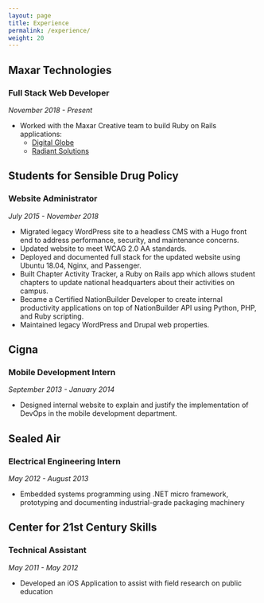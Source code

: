 ```yaml
---
layout: page
title: Experience
permalink: /experience/
weight: 20
---
```


## Maxar Technologies
### Full Stack Web Developer 
*November 2018 - Present*

- Worked with the Maxar Creative team to build Ruby on Rails applications:
    - [Digital Globe](https://digitalglobe.com)
    - [Radiant Solutions](https://www.radiantsolutions.com) 

## Students for Sensible Drug Policy
### Website Administrator
*July 2015 - November 2018*

- Migrated legacy WordPress site to a headless CMS with a Hugo front end to address performance, security, and maintenance concerns. 
- Updated website to meet WCAG 2.0 AA standards. 
- Deployed and documented full stack for the updated website using Ubuntu 18.04, Nginx, and Passenger. 
- Built Chapter Activity Tracker, a Ruby on Rails app which allows student chapters to update national headquarters about their activities on campus. 
- Became a Certified NationBuilder Developer to create internal productivity applications on top of NationBuilder API using Python, PHP, and Ruby scripting. 
- Maintained legacy WordPress and Drupal web properties.

## Cigna
### Mobile Development Intern
*September 2013 - January 2014*

- Designed internal website to explain and justify the implementation of DevOps in the mobile development department.

## Sealed Air
### Electrical Engineering Intern
*May 2012 - August 2013*

- Embedded systems programming using .NET micro framework, prototyping and documenting industrial-grade packaging machinery

## Center for 21st Century Skills
### Technical Assistant
*May 2011 - May 2012*

- Developed an iOS Application to assist with field research on public education
